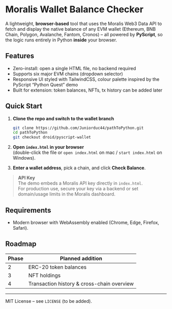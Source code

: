 # Moralis Wallet Balance Checker

A lightweight, **browser-based** tool that uses the Moralis Web3 Data API to fetch and display the native balance of any EVM wallet (Ethereum, BNB Chain, Polygon, Avalanche, Fantom, Cronos) – all powered by **PyScript**, so the logic runs entirely in Python **inside** your browser.

## Features
- Zero-install: open a single HTML file, no backend required  
- Supports six major EVM chains (dropdown selector)  
- Responsive UI styled with TailwindCSS, colour palette inspired by the PyScript “Python Quest” demo  
- Built for extension: token balances, NFTs, tx history can be added later

## Quick Start

1. **Clone the repo and switch to the wallet branch**

   ```bash
   git clone https://github.com/Juniorduc44/pathToPython.git
   cd pathToPython
   git checkout droid/pyscript-wallet
   ```

2. **Open `index.html` in your browser**  
   (double-click the file or `open index.html` on mac / `start index.html` on Windows).

3. **Enter a wallet address**, pick a chain, and click **Check Balance**.

> **API Key**  
> The demo embeds a Moralis API key directly in `index.html`.  
> For production use, secure your key via a backend or set domain/usage limits in the Moralis dashboard.

## Requirements
- Modern browser with WebAssembly enabled (Chrome, Edge, Firefox, Safari).

## Roadmap
| Phase | Planned addition |
|-------|------------------|
| 2     | ERC-20 token balances |
| 3     | NFT holdings |
| 4     | Transaction history & cross-chain overview |

---

MIT License – see `LICENSE` (to be added).
